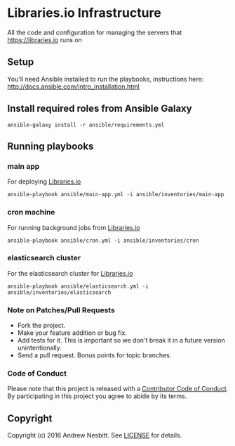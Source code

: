# Libraries.io Infrastructure

All the code and configuration for managing the servers that https://libraries.io runs on

## Setup

You'll need Ansible installed to run the playbooks, instructions here: http://docs.ansible.com/intro_installation.html

## Install required roles from Ansible Galaxy

    ansible-galaxy install -r ansible/requirements.yml

## Running playbooks

### main app

For deploying [Libraries.io](https://github.com/librariesio/libraries.io)

    ansible-playbook ansible/main-app.yml -i ansible/inventories/main-app

### cron machine

For running background jobs from [Libraries.io](https://github.com/librariesio/libraries.io)

    ansible-playbook ansible/cron.yml -i ansible/inventories/cron

### elasticsearch cluster

For the elasticsearch cluster for [Libraries.io](https://github.com/librariesio/libraries.io)

    ansible-playbook ansible/elasticsearch.yml -i ansible/inventories/elasticsearch

### Note on Patches/Pull Requests

 * Fork the project.
 * Make your feature addition or bug fix.
 * Add tests for it. This is important so we don't break it in a future version unintentionally.
 * Send a pull request. Bonus points for topic branches.

### Code of Conduct

Please note that this project is released with a [Contributor Code of Conduct](CODE_OF_CONDUCT.md). By participating in this project you agree to abide by its terms.

## Copyright

Copyright (c) 2016 Andrew Nesbitt. See [LICENSE](https://github.com/librariesio/infrastructure/blob/master/LICENSE.txt) for details.
